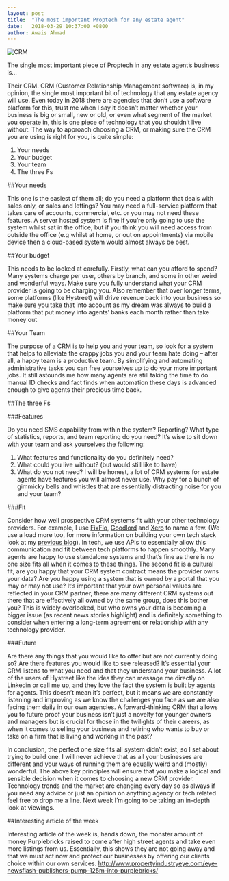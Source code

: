 ```yaml
---
layout: post
title:  "The most important Proptech for any estate agent"
date:   2018-03-29 10:37:00 +0800
author: Awais Ahmad
---
```


![CRM]({{site.url}}/images/CRM.jpg)


The single most important piece of Proptech in any estate agent’s business is…

Their CRM. CRM (Customer Relationship Management software) is, in my opinion, the single most important bit of technology that any estate agency will use. Even today in 2018 there are agencies that don’t use a software platform for this, trust me when I say it doesn’t matter whether your business is big or small, new or old, or even what segment of the market you operate in, this is one piece of technology that you shouldn’t live without. The way to approach choosing a CRM, or making sure the CRM you are using is right for you, is quite simple:

<!--more-->

1.	Your needs
2.	Your budget
3.	Your team
4.	The three Fs

##Your needs

This one is the easiest of them all; do you need a platform that deals with sales only, or sales and lettings? You may need a full-service platform that takes care of accounts, commercial, etc. or you may not need these features. A server hosted system is fine if you’re only going to use the system whilst sat in the office, but if you think you will need access from outside the office (e.g whilst at home, or out on appointments) via mobile device then a cloud-based system would almost always be best.

##Your budget

This needs to be looked at carefully. Firstly, what can you afford to spend? Many systems charge per user, others by branch, and some in other weird and wonderful ways. Make sure you fully understand what your CRM provider is going to be charging you. Also remember that over longer terms, some platforms (like Hystreet) will drive revenue back into your business so make sure you take that into account as my dream was always to build a platform that put money into  agents’ banks each month rather than take money out

##Your Team

The purpose of a CRM is to help you and your team, so look for a system that helps to alleviate the crappy jobs you and your team hate doing – after all, a happy team is a productive team. By simplifying and automating administrative tasks you can free yourselves up to do your more important jobs. It still astounds me how many agents are still taking the time to do manual ID checks and fact finds when automation these days is advanced enough to give agents their precious time back.

##The three Fs

###Features

Do you need SMS capability from within the system? Reporting? What type of statistics, reports, and team reporting do you need?
It’s wise to sit down with your team and ask yourselves the following:
1.	What features and functionality do you definitely need?
2.	What could you live without? (but would still like to have)
3.	What do you not need?
I will be honest, a lot of CRM systems for estate agents have features you will almost never use. Why pay for a bunch of gimmicky bells and whistles that are essentially distracting noise for you and your team?

###Fit

Consider how well prospective CRM systems fit with your other technology providers. For example, I use <a href="https://www.fixflo.com/">FixFlo</a>, <a href="https://www.goodlord.co/">Goodlord</a> and <a href="https://www.xero.com/uk/">Xero</a> to name a few. (We use a load more too, for more information on building your own tech stack look at my <a href="https://hystreet.co.uk/2018/03/23/estate-agents-making-stacks.html">previous blog</a>). In tech, we use APIs to essentially allow this communication and fit between tech platforms to happen smoothly. Many agents are happy to use standalone systems and that’s fine as there is no one size fits all when it comes to these things. The second fit is a cultural fit, are you happy that your CRM system contract means the provider owns your data? Are you happy using a system that is owned by a portal that you may or may not use? It’s important that your own personal values are reflected in your CRM partner, there are many different CRM systems out there that are effectively all owned by the same group, does this bother you? This is widely overlooked, but who owns your data is becoming a bigger issue (as recent news stories highlight) and is definitely something to consider when entering a long-term agreement or relationship with any technology provider.

###Future

Are there any things that you would like to offer but are not currently doing so? Are there features you would like to see released? It’s essential your CRM listens to what you need and that they understand your business. A lot of the users of Hystreet like the idea they can message me directly on Linkedin or call me up, and they love the fact the system is built by agents for agents. This doesn’t mean it’s perfect, but it means we are constantly listening and improving as we know the challenges you face as we are also facing them daily in our own agencies. A forward-thinking CRM that allows you to future proof your business isn’t just a novelty for younger owners and managers but is crucial for those in the twilights of their careers, as when it comes to selling your business and retiring who wants to buy or take on a firm that is living and working in the past?

In conclusion, the perfect one size fits all system didn’t exist, so I set about trying to build one. I will never achieve that as all your businesses are different and your ways of running them are equally weird and (mostly) wonderful. The above key principles will ensure that you make a logical and sensible decision when it comes to choosing a new CRM provider. Technology trends and the market are changing every day so as always if you need any advice or just an opinion on anything agency or tech related feel free to drop me a line. Next week I’m going to be taking an in-depth look at viewings.

##Interesting article of the week

Interesting article of the week is, hands down, the monster amount of money Purplebricks raised to come after high street agents and take even more listings from us. Essentially, this shows they are not going away and that we must act now and protect our businesses by offering our clients choice within our own services.
http://www.propertyindustryeye.com/eye-newsflash-publishers-pump-125m-into-purplebricks/
